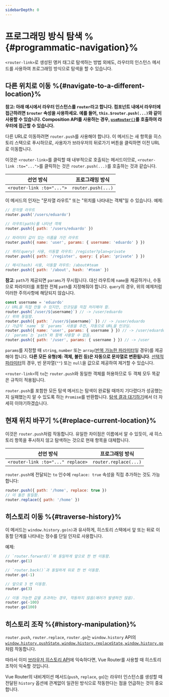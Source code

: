 ```yaml
---
sidebarDepth: 0
---
```


# 프로그래밍 방식 탐색 %{#programmatic-navigation}%

<VueSchoolLink
href="https://vueschool.io/lessons/vue-router-4-programmatic-navigation"
title="Learn how to navigate programmatically"
/>

`<router-link>`로 생성된 앵커 태그로 탐색하는 방법 외에도, 라우터의 인스턴스 메서드를 사용하여 프로그래밍 방식으로 탐색을 할 수 있습니다.

## 다른 위치로 이동 %{#navigate-to-a-different-location}%

**참고: 아래 예시에서 라우터 인스턴스를 `router`라고 합니다. 컴포넌트 내에서 라우터에 접근하려면 `$router` 속성을 사용하세요. 예를 들어, `this.$router.push(...)`와 같이 사용할 수 있습니다. Composition API를 사용하는 경우, [`useRouter()`](../advanced/composition-api)를 호출하여 라우터에 접근할 수 있습니다.**

다른 URL로 이동하려면 `router.push`를 사용해야 합니다. 이 메서드는 새 항목을 히스토리 스택으로 푸시하므로, 사용자가 브라우저의 뒤로가기 버튼을 클릭하면 이전 URL로 이동합니다.

이것은 `<router-link>`를 클릭할 때 내부적으로 호출되는 메서드이므로, `<router-link :to="...">`를 클릭하는 것은 `router.push(...)`를 호출하는 것과 같습니다.

| 선언 방식                   | 프로그래밍 방식       |
| ------------------------- | ------------------ |
| `<router-link :to="...">` | `router.push(...)` |

이 메서드의 인자는 "문자열 라우트" 또는 "위치를 나타내는 객체"일 수 있습니다. 예제:

```js
// 문자열 라우트
router.push('/users/eduardo')

// 라우트(path)를 나타낸 객체
router.push({ path: '/users/eduardo' })

// 파라미터 값이 있는 이름을 가진 라우트
router.push({ name: 'user', params: { username: 'eduardo' } })

// 쿼리(query) 사용, 이동할 라우트: /register?plan=private
router.push({ path: '/register', query: { plan: 'private' } })

// 해시(hash) 사용, 이동할 라우트: /about#team
router.push({ path: '/about', hash: '#team' })
```

**참고**: `path`가 제공되면 `params`가 무시됩니다. 대신 라우트에 `name`을 제공하거나, 수동으로 파라미터를 포함한 전체 `path`를 지정해줘야 합니다. `query`의 경우, 위의 예제처럼 이러한 주의사항에 해당되지 않습니다.

```js
const username = 'eduardo'
// URL을 직접 만들 수 있지만, 인코딩을 직접 처리해야 함.
router.push(`/user/${username}`) // -> /user/eduardo
// 위와 동일함.
router.push({ path: `/user/${username}` }) // -> /user/eduardo
// 가급적 `name` 및 `params` 사용을 추천, 자동으로 URL을 인코딩.
router.push({ name: 'user', params: { username } }) // -> /user/eduardo
// `params`는 `path`와 함께 사용할 수 없음.
router.push({ path: '/user', params: { username } }) // -> /user
```

`params`를 지정할 때 `string`, `number` 또는 `array`([반복 가능한 파라미터](./route-matching-syntax.md#Repeatable-params)일 경우)를 제공해야 합니다. **다른 모든 유형(예: 객체, 불린 등)은 자동으로 문자열로 변환됩니다**. [선택적 파라미터](./route-matching-syntax.md#optional-parameters)의 경우, 빈 문자열(`""`) 또는 `null`을 값으로 제공하여 제거할 수 있습니다.

`<router-link>`의 `to`는 `router.push`와 동일한 객체를 허용하므로 두 객체 모두 똑같은 규칙이 적용됩니다.

`router.push`를 포함한 모든 탐색 메서드는 탐색이 완료될 때까지 기다렸다가 성공했는지 실패했는지 알 수 있도록 하는 `Promise`를 반환합니다. [탐색 결과 대기하기](../advanced/navigation-failures.md)에서 더 자세히 이야기하겠습니다.

## 현재 위치 바꾸기 %{#replace-current-location}%

이것은 `router.push`처럼 작동합니다. 유일한 차이점은 이름에서 알 수 있듯이, 새 히스토리 항목을 푸시하지 않고 탐색하는 것으로 현재 항목을 대체합니다.

| 선언 방식                           | 프로그래밍 방식          |
|-----------------------------------| --------------------- |
| `<router-link :to="..." replace>` | `router.replace(...)` |

`router.push`에 전달되는 `to` 인수에 `replace: true` 속성을 직접 추가하는 것도 가능합니다:

```js
router.push({ path: '/home', replace: true })
// 이 둘은 동일함.
router.replace({ path: '/home' })
```

## 히스토리 이동 %{#traverse-history}%

<VueSchoolLink
href="https://vueschool.io/lessons/go-back"
title="Learn how to use Vue Router to go back"
/>

이 메서드는 `window.history.go(n)`과 유사하게, 히스토리 스택에서 앞 또는 뒤로 이동할 단계를 나타내는 정수를 단일 인자로 사용합니다.

예제:

```js
// `router.forward()`와 동일하게 앞으로 한 번 이동함.
router.go(1)

// `router.back()`과 동일하게 뒤로 한 번 이동함.
router.go(-1)

// 앞으로 3 번 이동함.
router.go(3)

// 이동 가능한 값을 초과하는 경우, 작동하지 않음(애러가 발생하진 않음).
router.go(-100)
router.go(100)
```

## 히스토리 조작 %{#history-manipulation}%

`router.push`, `router.replace`, `router.go`는 `window.history` API의 [`window.history.pushState`, `window.history.replaceState`, `window.history.go`](https://developer.mozilla.org/en-US/docs/Web/API/History)처럼 작동합니다.

따라서 이미 [브라우저 히스토리 API](https://developer.mozilla.org/en-US/docs/Web/API/History_API)에 익숙하다면, Vue Router를 사용할 때 히스토리 조작이 익숙할 것입니다.

Vue Router의 내비게이션 메서드(`push`, `replace`, `go`)는 라우터 인스턴스를 생성할 때 전달된 `history` 옵션에 관계없이 일관된 방식으로 작동한다는 점을 언급하는 것이 중요합니다.
